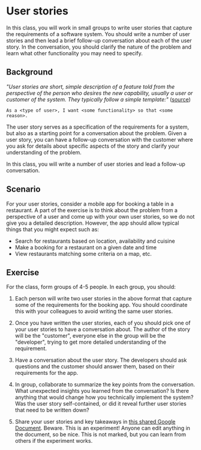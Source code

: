 # User stories

In this class, you will work in small groups to write user stories that capture the
requirements of a software system. You should write a number of user stories and then
lead a brief follow-up conversation about each of the user story. In the conversation,
you should clarify the nature of the problem and learn what other functionality you
may need to specify.

## Background

_"User stories are short, simple description of a feature told from the perspective of
the person who desires the new capability, usually a user or customer of the system.
They typically follow a simple template:"_
([source](https://www.agile-scrum.be/whats-great-scrum-methodology/user-stories-important-agile/))

    As a <type of user>, I want <some functionality> so that <some reason>.

The user story serves as a specification of the requirements for a system, but also as
a starting point for a conversation about the problem. Given a user story, you can have
a follow-up conversation with the customer where you ask for details about specific
aspects of the story and clarify your understanding of the problem.

In this class, you will write a number of user stories and lead a follow-up conversation.

## Scenario

For your user stories, consider a mobile app for booking a table in a restaurant. A part
of the exercise is to think about the problem from a perspective of a user and come up
with your own user stories, so we do not give you a detailed description. However,
the app should allow typical things that you might expect such as:

* Search for restaurants based on location, availability and cuisine
* Make a booking for a restaurant on a given date and time
* View restaurants matching some criteria on a map, etc.

## Exercise

For the class, form groups of 4-5 people. In each group, you should:

1. Each person will write two user stories in the above format that capture some
   of the requirements for the booking app. You should coordinate this with your
   colleagues to avoid writing the same user stories.

2. Once you have written the user stories, each of you should pick one of your
   user stories to have a conversation about. The author of the story will be
   the "customer", everyone else in the group will be the "developer", trying to
   get more detailed understanding of the requirement.

3. Have a conversation about the user story. The developers should ask questions
   and the customer should answer them, based on their requirements for the app.

4. In group, collaborate to summarize the key points from the conversation. What
   unexpected insights you learned from the conversation? Is there anything that
   would change how you technically implement the system? Was the user story
   self-contained, or did it reveal further user stories that need to be written down?

5. Share your user stories and key takeaways in [this shared Google Document](https://docs.google.com/document/d/1cN4_D6uuseYmyBzSO0EDwj8GFAHqZYDP9A44GcsaM4I/edit?usp=sharing).
   Beware. This is an experiment! Anyone can edit anything in the document, so be
   nice. This is not marked, but you can learn from others if the experiment works.
